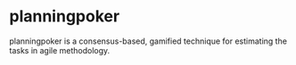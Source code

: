 # planningpoker
planningpoker is a consensus-based, gamified technique for estimating the tasks in agile methodology. 
